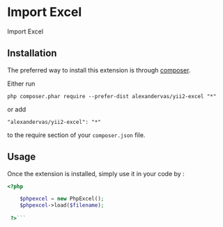 Import Excel
============
Import Excel

Installation
------------

The preferred way to install this extension is through [composer](http://getcomposer.org/download/).

Either run

```
php composer.phar require --prefer-dist alexandervas/yii2-excel "*"
```

or add

```
"alexandervas/yii2-excel": "*"
```

to the require section of your `composer.json` file.


Usage
-----

Once the extension is installed, simply use it in your code by  :

```php
<?php

	$phpexcel = new PhpExcel();
	$phpexcel->load($filename);	
	
 ?>```